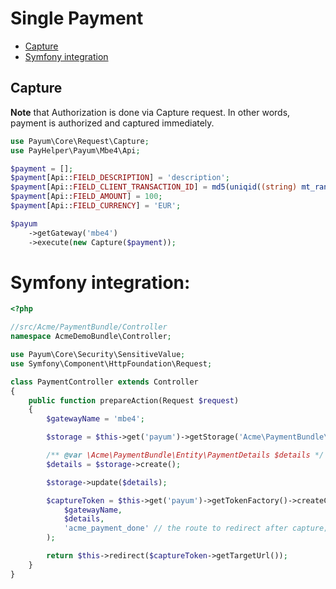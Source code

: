 # Single Payment

* [Capture](#capture)
* [Symfony integration](#symfony-integration)

## Capture

**Note** that Authorization is done via Capture request.
In other words, payment is authorized and captured immediately.

```php
use Payum\Core\Request\Capture;
use PayHelper\Payum\Mbe4\Api;

$payment = [];
$payment[Api::FIELD_DESCRIPTION] = 'description';
$payment[Api::FIELD_CLIENT_TRANSACTION_ID] = md5(uniqid((string) mt_rand(), true));
$payment[Api::FIELD_AMOUNT] = 100;
$payment[Api::FIELD_CURRENCY] = 'EUR';

$payum
    ->getGateway('mbe4')
    ->execute(new Capture($payment));
```

# Symfony integration:

```php
<?php

//src/Acme/PaymentBundle/Controller
namespace AcmeDemoBundle\Controller;

use Payum\Core\Security\SensitiveValue;
use Symfony\Component\HttpFoundation\Request;

class PaymentController extends Controller
{
    public function prepareAction(Request $request)
    {
        $gatewayName = 'mbe4';

        $storage = $this->get('payum')->getStorage('Acme\PaymentBundle\Entity\PaymentDetails');

        /** @var \Acme\PaymentBundle\Entity\PaymentDetails $details */
        $details = $storage->create();

        $storage->update($details);

        $captureToken = $this->get('payum')->getTokenFactory()->createCaptureToken(
            $gatewayName,
            $details,
            'acme_payment_done' // the route to redirect after capture;
        );

        return $this->redirect($captureToken->getTargetUrl());
    }
}

```
